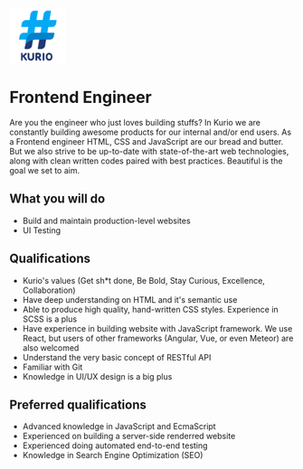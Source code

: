 <img src="logo_kurio.png" alt="Logo" style="width: 100px;"/>

# Frontend Engineer

Are you the engineer who just loves building stuffs? In Kurio we are constantly building awesome products for our internal and/or end users. As a Frontend engineer HTML, CSS and JavaScript are our bread and butter. But we also strive to be up-to-date with state-of-the-art web technologies, along with clean written codes paired with best practices. Beautiful is the goal we set to aim.

## What you will do

- Build and maintain production-level websites
- UI Testing

## Qualifications

- Kurio's values (Get sh*t done, Be Bold, Stay Curious, Excellence, Collaboration)
- Have deep understanding on HTML and it's semantic use
- Able to produce high quality, hand-written CSS styles. Experience in SCSS is a plus
- Have experience in building website with JavaScript framework. We use React, but users of other frameworks (Angular, Vue, or even Meteor) are also welcomed
- Understand the very basic concept of RESTful API
- Familiar with Git
- Knowledge in UI/UX design is a big plus

## Preferred qualifications

- Advanced knowledge in JavaScript and EcmaScript
- Experienced on building a server-side renderred website
- Experienced doing automated end-to-end testing
- Knowledge in Search Engine Optimization (SEO)